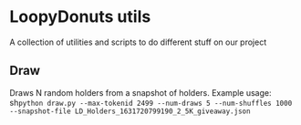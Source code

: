 # LoopyDonuts utils

A collection of utilities and scripts to do different stuff on our project

## Draw
Draws N random holders from a snapshot of holders.
Example usage: sh```python draw.py --max-tokenid 2499 --num-draws 5 --num-shuffles 1000 --snapshot-file LD_Holders_1631720799190_2_5K_giveaway.json```
